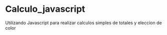 # Calculo_javascript
Utilizando Javascript para realizar calculos simples de totales y eleccion de color
